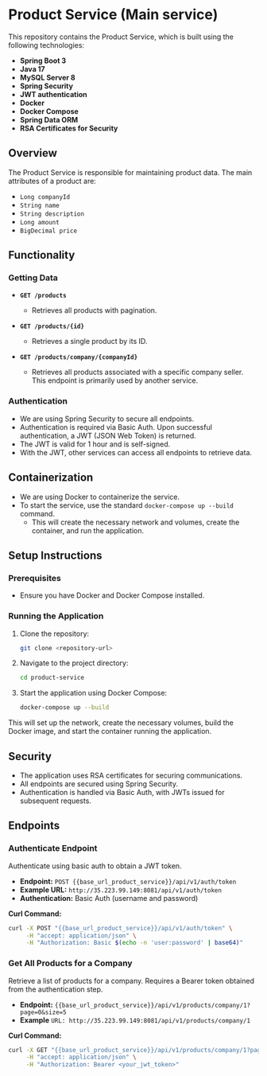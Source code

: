 # Product Service (Main service)

This repository contains the Product Service, which is built using the following technologies:

- **Spring Boot 3**
- **Java 17**
- **MySQL Server 8**
- **Spring Security**
- **JWT authentication**
- **Docker**
- **Docker Compose**
- **Spring Data ORM**
- **RSA Certificates for Security**

## Overview

The Product Service is responsible for maintaining product data. The main attributes of a product are:

- `Long companyId`
- `String name`
- `String description`
- `Long amount`
- `BigDecimal price`

## Functionality

### Getting Data

- **`GET /products`**
    - Retrieves all products with pagination.

- **`GET /products/{id}`**
    - Retrieves a single product by its ID.

- **`GET /products/company/{companyId}`**
    - Retrieves all products associated with a specific company seller. This endpoint is primarily used by another service.

### Authentication

- We are using Spring Security to secure all endpoints.
- Authentication is required via Basic Auth. Upon successful authentication, a JWT (JSON Web Token) is returned.
- The JWT is valid for 1 hour and is self-signed.
- With the JWT, other services can access all endpoints to retrieve data.

## Containerization

- We are using Docker to containerize the service.
- To start the service, use the standard `docker-compose up --build` command.
    - This will create the necessary network and volumes, create the container, and run the application.

## Setup Instructions

### Prerequisites

- Ensure you have Docker and Docker Compose installed.

### Running the Application

1. Clone the repository:
    ```bash
    git clone <repository-url>
    ```
2. Navigate to the project directory:
    ```bash
    cd product-service
    ```
3. Start the application using Docker Compose:
    ```bash
    docker-compose up --build
    ```

This will set up the network, create the necessary volumes, build the Docker image, and start the container running the application.

## Security

- The application uses RSA certificates for securing communications.
- All endpoints are secured using Spring Security.
- Authentication is handled via Basic Auth, with JWTs issued for subsequent requests.

## Endpoints

### Authenticate Endpoint

Authenticate using basic auth to obtain a JWT token.

- **Endpoint:** `POST {{base_url_product_service}}/api/v1/auth/token`
- **Example URL:** `http://35.223.99.149:8081/api/v1/auth/token`
- **Authentication:** Basic Auth (username and password)

**Curl Command:**
```sh
curl -X POST "{{base_url_product_service}}/api/v1/auth/token" \
     -H "accept: application/json" \
     -H "Authorization: Basic $(echo -n 'user:password' | base64)"
```

### Get All Products for a Company
Retrieve a list of products for a company. Requires a Bearer token obtained from the authentication step.

- **Endpoint:** `{{base_url_product_service}}/api/v1/products/company/1?page=0&size=5`
- **Example** `URL: http://35.223.99.149:8081/api/v1/products/company/1`

**Curl Command:**
```sh
curl -X GET "{{base_url_product_service}}/api/v1/products/company/1?page=0&size=5" \
     -H "accept: application/json" \
     -H "Authorization: Bearer <your_jwt_token>"

```